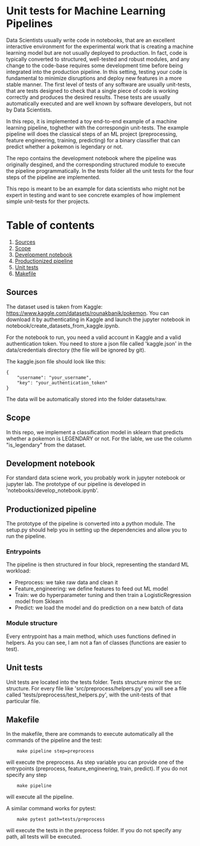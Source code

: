 # Unit tests for Machine Learning Pipelines

Data Scientists usually write code in notebooks, that are an excellent interactive environment for the experimental work that is creating a machine learning model but are not usually deployed to production. In fact, code is typically converted to structured, well-tested and robust modules, and any change to the code-base requires some development time before being integrated into the production pipeline.
In this setting, testing your code is fundamental to minimize disruptions and deploy new features in a more stable manner. The first level of tests of any software are usually unit-tests, that are tests designed to check that a single piece of code is working correctly and produces the desired results. These tests are usually automatically executed and are well known by software developers, but not by Data Scientists.

In this repo, it is implemented a toy end-to-end example of a machine learning pipeline, toghether with the correspongin unit-tests. The example pipeline will does the classical steps of an ML project (preprocessing, feature engineering, training, predicting) for a binary classifier that can predict whether a pokemon is legendary or not.

The repo contains the development notebook where the pipeline was originally desgined, and the corresponding structured module to execute the pipeline programmatically. In the tests folder all the unit tests for the four steps of the pipeline are implemented.

This repo is meant to be an example for data scientists who might not be expert in testing and want to see concrete examples of how implement simple unit-tests for ther projects.

# Table of contents
1. [Sources](#sources)
2. [Scope](#scope)
3. [Development notebook](#development-notebook)
4. [Productionized pipeline](#productionized-pipeline)
5. [Unit tests](#unit-tests)
6. [Makefile](#makefile)

## Sources
The dataset used is taken from Kaggle: https://www.kaggle.com/datasets/rounakbanik/pokemon. You can download it by authenticating in Kaggle and launch the jupyter notebook in notebook/create_datasets_from_kaggle.ipynb.

For the notebook to run, you need a valid account in Kaggle and a valid authentication token. You need to store a json file called 'kaggle.json' in the data/credentials directory (the file will be ignored by git).

The kaggle.json file should look like this:

```
{
    "username": "your_username",
    "key": "your_authentication_token"
}
```

The data will be automatically stored into the folder datasets/raw. 


## Scope
In this repo, we implement a classification model in sklearn that predicts whether a pokemon is LEGENDARY or not. For the lable, we use the column "is_legendary" from the dataset.

## Development notebook
For standard data sciene work, you probably work in jupyter notebook or jupyter lab. The prototype of our pipeline is developed in 'notebooks/develop_notebook.ipynb'.

## Productionized pipeline
The prototype of the pipeline is converted into a python module. The setup.py should help you in setting up the dependencies and allow you to run the pipeline.

### Entrypoints
The pipeline is then structured in four block, representing the standard ML workload:

- Preprocess: we take raw data and clean it 
- Feature_engineering: we define features to feed out ML model
- Train: we do hyperparameter tuning and then train a LogisticRegression model from Sklearn
- Predict: we load the model and do prediction on a new batch of data

### Module structure
Every entrypoint has a main method, which uses functions defined in helpers. As you can see, I am not a fan of classes (functions are easier to test).

## Unit tests
Unit tests are located into the tests folder. Tests structure mirror the src structure. For every file like 'src/preprocess/helpers.py' you will see a file called 'tests/preprocess/test_helpers.py', with the unit-tests of that particular file.


## Makefile
In the makefile, there are commands to execute automatically all the commands of the pipeline and the test:

```
    make pipeline step=preprocess
```
will execute the preprocess. As step variable you can provide one of the entrypoints (preprocess, feature_engineering, train, predict). If you do not specify any step
```
    make pipeline
```
will execute all the pipeline.

A similar command works for pytest:
```
    make pytest path=tests/preprocess
```
will execute the tests in the preprocess folder. If you do not specify any path, all tests will be executed.